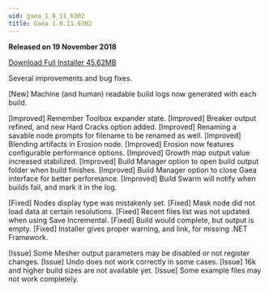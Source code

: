 ```yaml
---
uid: gaea_1_0_11_6302
title: Gaea 1.0.11.6302
---
```



**Released on 19 November 2018**

<a href="http://viridian.quadspinner.com/gaea/Gaea-EAP-1.0.11.6302.msi">Download Full Installer 45.62MB</a> <br>


<div class="release-note">

Several improvements and bug fixes.

[New] Machine (and human) readable build logs now generated with each build.

[Improved] Remember Toolbox expander state.
[Improved] Breaker output refined, and new Hard Cracks option added.
[Improved] Renaming a savable node prompts for filename to be renamed as well.
[Improved] Blending artifacts in Erosion node.
[Improved] Erosion now features configurable performance options.
[Improved] Growth map output value increased stabilized.
[Improved] Build Manager option to open build output folder when build finishes.
[Improved] Build Manager option to close Gaea interface for better performance.
[Improved] Build Swarm will notify when builds fail, and mark it in the log.

[Fixed] Nodes display type was mistakenly set.
[Fixed] Mask node did not load data at certain resolutions.
[Fixed] Recent files list was not updated when using Save Incremental.
[Fixed] Build would complete, but output is empty.
[Fixed] Installer gives proper warning, and link, for missing .NET Framework.

[Issue] Some Mesher output parameters may be disabled or not register changes.
[Issue] Undo does not work correctly in some cases.
[Issue] 16k and higher build sizes are not available yet.
[Issue] Some example files may not work completely.

</div>
